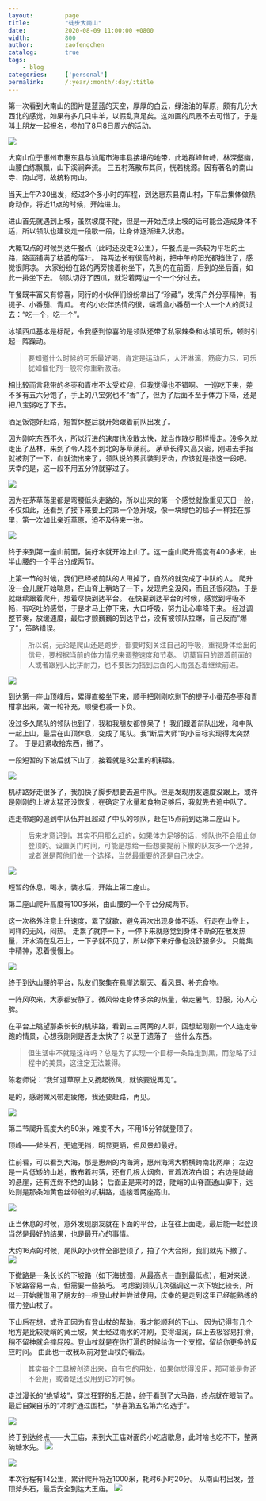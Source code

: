 ```yaml
---
layout:         page
title:          "徒步大南山"
date:           2020-08-09 11:00:00 +0800
width:          800
author:         zaofengchen
catalog:        true
tags:
    - blog
categories:     ['personal']
permalink:      /:year/:month/:day/:title
---
```



第一次看到大南山的图片是蓝蓝的天空，厚厚的白云，绿油油的草原，颇有几分大西北的感觉，如果有多几只牛羊，以假乱真足矣。这如画的风景不去可惜了，于是叫上朋友一起报名，参加了8月8日周六的活动。

<img src="https://tva1.sinaimg.cn/large/007S8ZIlgy1ghkwg9mkprj31400u04qr.jpg" width="{{ page.width}}" align="bottom" />

大南山位于惠州市惠东县与汕尾市海丰县接壤的地带，此地群峰耸峙，林深壑幽，山腰白练飘飘，山下溪涧奔流。
三五村落散布其间，恍若桃源。因有著名的南山寺、南山河，故统称南山。

当天上午7:30出发，经过3个多小时的车程，到达惠东县南山村，下车后集体做热身动作，将近11点的时候，开始进山。

进山首先就遇到上坡，虽然坡度不陡，但是一开始连续上坡的话可能会造成身体不适，所以领队也建议走一段歇一段，让身体逐渐进入状态。

大概12点的时候到达午餐点（此时还没走3公里），午餐点是一条较为平坦的土路，路面铺满了枯萎的落叶。
路两边长有很高的树，把中午的阳光都挡住了，感觉很阴凉。
大家纷纷在路的两旁挨着树坐下，先到的在前面，后到的坐后面，如此一排坐下去。
领队切好了西瓜，就沿着两边一个一个分过去。

午餐既丰富又有惊喜，同行的小伙伴们纷纷拿出了“珍藏”，发挥户外分享精神，有提子、小番茄、青瓜。
有的小伙伴热情的很，端着盒小番茄一个人一个人的问过去：“吃一个，吃一个”。

冰镇西瓜基本是标配，令我感到惊喜的是领队还带了私家辣条和冰镇可乐，顿时引起一阵躁动。

>要知道什么时候的可乐最好喝，肯定是运动后，大汗淋漓，筋疲力尽，可乐犹如催化剂一般将你重新激活。

相比较而言我带的冬枣和青柑不太受欢迎，但我觉得也不错啊。
一巡吃下来，差不多有五六分饱了，手上的八宝粥也不“香”了，但为了后面不至于体力下降，还是把八宝粥吃了下去。

酒足饭饱好赶路，短暂休整后就开始跟着前队出发了。

因为刚吃东西不久，所以行进的速度也没敢太快，就当作散步那样慢走。没多久就走出了丛林，来到了令人找不到北的茅草荡前。
茅草长得又高又密，刚进去手指就被割了一下，血就流出来了，领队说的要武装到牙齿，应该就是指这一段吧。
庆幸的是，这一段不用五分钟就穿过了。

<img src="https://tva1.sinaimg.cn/large/007S8ZIlgy1ghkqqbyy51j31400u0e83.jpg" width="{{ page.width}}" align="bottom" />


因为在茅草荡里都是弯腰低头走路的，所以出来的第一个感觉就像重见天日一般，不仅如此，还看到了接下来要上的第一个急升坡，像一块绿色的毯子一样挂在那里，第一次如此亲近草原，迫不及待来一张。

<img src="https://tva1.sinaimg.cn/large/007S8ZIlgy1ghkqqzj0r1j30u0140e83.jpg" width="{{ page.width}}" align="bottom" />

终于来到第一座山前面，装好水就开始上山了。这一座山爬升高度有400多米，由半山腰的一个平台分成两节。

上第一节的时候，我们已经被前队的人甩掉了，自然的就变成了中队的人。
爬升没一会儿就开始喘息，在山脊上稍站了一下，发现完全没风，而且还很闷热，于是就继续跟着爬升，想着尽快到达平台。
在快要到达平台的时候，感觉到呼吸不畅，有呕吐的感觉，于是才马上停下来，大口呼吸，努力让心率降下来。
经过调整节奏，放缓速度，最后才颤巍巍的到达平台，没有被领队拉爆，自己反而“爆了”，策略错误。

>所以说，无论是爬山还是跑步，都要时刻关注自己的呼吸，重视身体给出的信号，要根据当前的体力情况来调整速度和节奏。
>切莫盲目的跟着前面的人或者跟别人比拼耐力，也不要因为挡到后面的人而强忍着继续前进。

<img src="https://tva1.sinaimg.cn/large/007S8ZIlgy1ghkqs5lpifj31dz0u01l2.jpg" width="{{ page.width}}" align="bottom" />

到达第一座山顶峰后，累得直接坐下来，顺手把刚刚吃剩下的提子小番茄冬枣和青柑拿出来，做一轮补充，顺便也减一下负。

没过多久尾队的领队也到了，我和我朋友都惊呆了！
我们跟着前队出发，和中队一起上山，最后在山顶休息，变成了尾队。我“断后大师”的小目标实现得太突然了。
于是赶紧收拾东西，撇了。

一段短暂的下坡后就下山了，接着就是3公里的机耕路。

<img src="https://tva1.sinaimg.cn/large/007S8ZIlgy1ghkprnacfej31400u07wj.jpg" width="{{ page.width}}" align="bottom" />

机耕路好走很多了，我加快了脚步想要去追中队。但是发现朋友速度没跟上，或许是刚刚的上坡太猛还没恢复，在确定了水量和食物足够后，我就先去追中队了。

连走带跑的追到中队伍并且超过了中队的领队，赶在15点前到达第二座山下。
>后来才意识到，其实不用那么赶的，如果体力足够的话，领队也不会阻止你登顶的。设置关门时间，可能是想给一些想要提前下撤的队友多一个选择，或者说是帮他们做一个选择，当然最重要的还是自己决定。

<img src="https://tva1.sinaimg.cn/large/007S8ZIlgy1ghkqi1wegdj30u01401l0.jpg" width="{{ page.width}}" align="bottom" />

短暂的休息，喝水，装水后，开始上第二座山。

第二座山爬升高度有100多米，由山腰的一个平台分成两节。

这一次格外注意上升速度，累了就歇，避免再次出现身体不适。
行走在山脊上，同样的无风，闷热。
走累了就停一下，一停下来就感觉到身体不断的在散发热量，汗水滴在乱石上，一下子就不见了，所以停下来好像也没舒服多少。
只能集中精神，忍着慢慢上。

<img src="https://tva1.sinaimg.cn/large/007S8ZIlgy1ghkqigogzij30u0140x6p.jpg" width="{{ page.width}}" align="bottom" />

终于到达山腰的平台，队友们聚集在悬崖边聊天、看风景、补充食物。

一阵风吹来，大家都安静了。微风带走身体多余的热量，带走暑气，舒服，沁人心脾。

在平台上眺望那条长长的机耕路，看到三三两两的人群，回想起刚刚一个人连走带跑的情景，心想我刚刚是否走太快了？以至于遗落了一些什么东西。
>但生活中不就是这样吗？总是为了实现一个目标一条路走到黑，而忽略了过程中的美景，这注定无法兼得。

陈老师说：“我知道草原上又扬起微风，就该要说再见”。

是的，感谢微风带走疲倦，我还要赶路，再见。

<img src="https://tva1.sinaimg.cn/large/007S8ZIlgy1ghkqk61olqj31400u01ky.jpg" width="{{ page.width}}" align="bottom" />

第二节爬升高度大约50米，难度不大，不用15分钟就登顶了。

顶峰——斧头石，无遮无挡，明显更晒，但风景却最好。

往前看，可以看到大海，那是惠州的内海湾，惠州海湾大桥横跨南北两岸；
左边是一片低矮的山地，散布着村落，还有几根大烟囱，冒着浓浓白烟；
右边是陡峭的悬崖，还有连绵不绝的山脉；
后面正是来时的路，陡峭的山脊直通山脚下，远处则是那条如黄色丝带般的机耕路，连接着两座高山。

<img src="https://tva1.sinaimg.cn/large/007S8ZIlgy1ghkqktwatnj31400u0qv7.jpg" width="{{ page.width}}" align="bottom" />

正当休息的时候，意外发现朋友就在下面的平台，正在往上面走。最后能一起登顶当然是最好的结果，也是最开心的事情。

大约16点的时候，尾队的小伙伴全部登顶了，拍了个大合照，我们就先下撤了。
<img src="https://tva1.sinaimg.cn/large/007S8ZIlgy1ghkqlxakwbj31400u0af5.jpg" width="{{ page.width}}" align="bottom" />

下撤路是一条长长的下坡路（如下海拔图，从最高点一直到最低点），相对来说，下坡路容易一点，但需要一些技巧。
考虑到领队几次强调这一次下坡比较长，所以一开始就借用了朋友的一根登山杖并尝试使用，庆幸的是走到这里已经能熟练的借力登山杖了。

下山后在想，或许正因为有登山杖的帮助，我才能顺利的下山。
因为记得有几个地方是比较陡峭的黄土坡，黄土经过雨水的冲刷，变得湿润，踩上去极容易打滑，稍不留神就会摔屁股。登山杖就是在你打滑的时候给你一个支撑，留给你更多的反应时间。
由此也一改我以前对登山杖的看法。
>其实每个工具被创造出来，自有它的用处，如果你觉得没用，那可能是你还不会用，或者是还没用到它的时候。

走过漫长的“绝望坡”，穿过狂野的乱石路，终于看到了大马路，终点就在眼前了。
最后自娱自乐的“冲刺”通过围栏，“恭喜第五名第六名选手”。

<img src="http://tva2.sinaimg.cn/large/7d4c6366gy1ghlspl2j1qj20yi0twwgg.jpg" width="{{ page.width}}" align="bottom" />

终于到达终点——大王庙，来到大王庙对面的小吃店歇息，此时啥也吃不下，整两碗糖水先。
<img src="https://tva1.sinaimg.cn/large/007S8ZIlgy1ghkql7dmdkj31400u01ky.jpg" width="{{ page.width}}" align="bottom" />

<img src="https://tva1.sinaimg.cn/large/007S8ZIlgy1ghkql9ogz3j31400u0wma.jpg" width="{{ page.width}}" align="bottom" />


本次行程有14公里，累计爬升将近1000米，耗时6小时20分。
从南山村出发，登顶斧头石，最后安全到达大王庙。
<img src="https://tva1.sinaimg.cn/large/007S8ZIlgy1ghkplfcccij30u00ymtaa.jpg" width="{{ page.width}}" align="bottom" />
